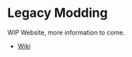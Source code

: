 # Legacy Modding
WIP Website, more information to come.

* [Wiki](https://legacymoddingmc.github.io/wiki)

